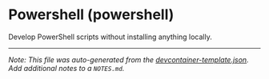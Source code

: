 
# Powershell (powershell)

Develop PowerShell scripts without installing anything locally.





---

_Note: This file was auto-generated from the [devcontainer-template.json](https://github.com/igedevOps/officeInaBox/blob/main/src/powershell/devcontainer-template.json).  Add additional notes to a `NOTES.md`._
